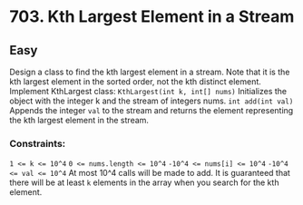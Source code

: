 # 703. Kth Largest Element in a Stream

## Easy

Design a class to find the kth largest element in a stream. Note that it is the kth largest element in the sorted order,
not the kth distinct element. Implement KthLargest class:
`KthLargest(int k, int[] nums)` Initializes the object with the integer k and the stream of integers nums.
`int add(int val)` Appends the integer `val` to the stream and returns the element representing the kth largest element
in the stream.

### Constraints:

`1 <= k <= 10^4`
`0 <= nums.length <= 10^4`
`-10^4 <= nums[i] <= 10^4`
`-10^4 <= val <= 10^4`
At most 10^4 calls will be made to add.
It is guaranteed that there will be at least `k` elements in the array when you search for the kth element.